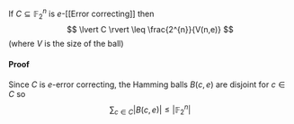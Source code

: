 If $C\subseteq \mathbb{F}_{2}^{n}$ is $e$-[[Error correcting]] then 
$$
\lvert C \rvert \leq \frac{2^{n}}{V(n,e)}
$$
(where $V$ is the size of the ball)
#### Proof
Since $C$ is $e$-error correcting, the Hamming balls $B(c,e)$ are disjoint for $c\in C$ so
$$
\sum_{c\in C}\lvert B(c,e) \rvert \leq \lvert \mathbb{F}_{2}^{n} \rvert
$$
